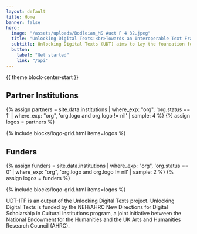 ```yaml
---
layout: default
title: Home
banner: false
hero:
  image: "/assets/uploads/Bodleian_MS Auct F 4 32.jpeg"
  title: "Unlocking Digital Texts:<br>Towards an Interoperable Text Framework"
  subtitle: Unlocking Digital Texts (UDT) aims to lay the foundation for the creation of the Interoperable Text Framework (ITF). Just as the International Image Interoperability Framework (IIIF) enables users to present, annotate and reuse digital images easily without having to worry about the underlying infrastructure, ITF will empower users to create a richer and more layered approach to the presentation, analysis and reuse of textual resources.
  button:
    label: "Get started"
    link: "/api"
---
```


{{ theme.block-center-start }}

## Partner Institutions

{% assign partners = site.data.institutions | where_exp: "org", 'org.status == 1' | where_exp: "org", 'org.logo and org.logo != nil' | sample: 4  %}
{% assign logos = partners %}

{% include blocks/logo-grid.html items=logos %}

## Funders

{% assign funders = site.data.institutions | where_exp: "org", 'org.status == 0' | where_exp: "org", 'org.logo and org.logo != nil' | sample: 2 %}
{% assign logos = funders %}

{% include blocks/logo-grid.html items=logos %}

UDT-ITF is an output of the Unlocking Digital Texts project. Unlocking Digital Texts is funded by the NEH/AHRC New Directions for Digital Scholarship in Cultural Institutions program, a joint initiative between the National Endowment for the Humanities and the UK Arts and Humanities Research Council (AHRC).
